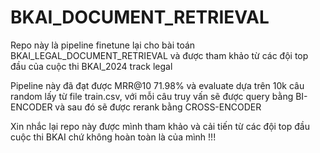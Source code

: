 # BKAI_DOCUMENT_RETRIEVAL

Repo này là pipeline finetune lại cho bài toán BKAI_LEGAL_DOCUMENT_RETRIEVAL và được tham khảo từ các đội top đầu của cuộc thi BKAI_2024 track legal

Pipeline này đã đạt được MRR@10 71.98% và evaluate dựa trên 10k câu random lấy từ file train.csv, với mỗi câu truy vấn sẽ được query bằng BI-ENCODER và sau đó sẽ được rerank bằng CROSS-ENCODER

Xin nhắc lại repo này được mình tham khảo và cải tiến từ các đội top đầu cuộc thi BKAI chứ không hoàn toàn là của mình !!!

